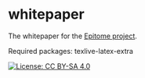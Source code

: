 # whitepaper

The whitepaper for the [Epitome project](https://github.com/TheDemocracyFoundation/epitome).

Required packages: texlive-latex-extra

[![License: CC BY-SA 4.0](https://licensebuttons.net/l/by-sa/4.0/80x15.png)](https://creativecommons.org/licenses/by-sa/4.0/)
